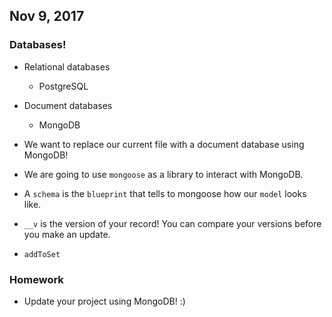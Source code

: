 ## Nov 9, 2017 

### Databases! 
* Relational databases
    * PostgreSQL
* Document databases
    * MongoDB

* We want to replace our current file with a document database using MongoDB!
* We are going to use `mongoose` as a library to interact with MongoDB.
* A `schema` is the `blueprint` that tells to mongoose how our `model` looks like.
* `__v` is the version of your record! You can compare your versions before you make an update.
* `addToSet` 

### Homework
* Update your project using MongoDB! :)

